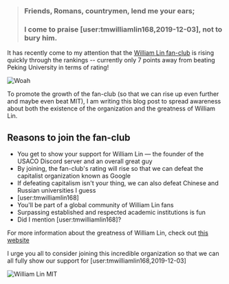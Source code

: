 > ### Friends, Romans, countrymen, lend me your ears;
> ### I come to praise [user:tmwilliamlin168,2019-12-03], not to bury him.

It has recently come to my attention that the [William Lin fan-club](http://codeforces.com/ratings/organization/20327) is rising quickly through the rankings -- currently only 7 points away from beating Peking University in terms of rating!

![Woah](https://media.discordapp.net/attachments/516125325219069954/651101944823283730/unknown.png)

To promote the growth of the fan-club (so that we can rise up even further and maybe even beat MIT), I am writing this blog post to spread awareness about both the existence of the organization and the greatness of William Lin.

## Reasons to join the fan-club

- You get to show your support for William Lin &mdash; the founder of the USACO Discord server and an overall great guy
- By joining, the fan-club's rating will rise so that we can defeat the capitalist organization known as Google
- If defeating capitalism isn't your thing, we can also defeat Chinese and Russian universities I guess
- [user:tmwilliamlin168]
- You'll be part of a global community of William Lin fans
- Surpassing established and respected academic institutions is fun
- Did I mention [user:tmwilliamlin168]?

For more information about the greatness of William Lin, check out [this website](http://tmworz.cf/)

I urge you all to consider joining this incredible organization so that we can all fully show our support for [user:tmwilliamlin168,2019-12-03]

![William Lin MIT](https://i.imgur.com/sUX7Iqx.png)
